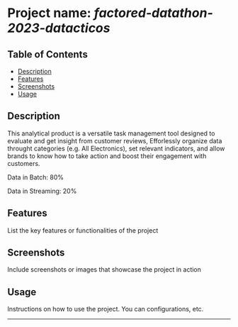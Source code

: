 # Project name: *factored-datathon-2023-datacticos*

## Table of Contents 
- [Description](#description)
- [Features](#features)
- [Screenshots](#screenshots)
- [Usage](#usage)

## Description 

This analytical product is a versatile task management tool designed to evaluate and get insight from customer reviews, Efforlessly organize data throught categories (e.g. All Electronics), set relevant indicators, and allow brands to know how to take action and boost their engagement with customers.

Data in Batch: 80% 

Data in Streaming: 20% 

## Features 

List the key features or functionalities of the project

## Screenshots 

Include screenshots or images that showcase the project in action 

## Usage

Instructions on how to use the project. You can configurations, etc.

---
